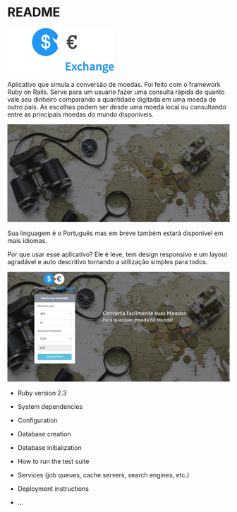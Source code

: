 # README

![ScreenShot](https://github.com/DiegoRamires/onebitcode_exchange/blob/master/public/logo.png)

Aplicativo que simula a conversão de moedas. Foi feito com o framework Ruby on Rails. Serve para um usuário fazer uma consulta rápida de quanto vale seu dinheiro comparando a quantidade digitada em uma moeda de outro país. As escolhas podem ser desde uma moeda local ou consultando entre as principais moedas do mundo disponiveis.

![ScreenShot](https://github.com/DiegoRamires/onebitcode_exchange/blob/master/public/background-img.jpg)

Sua linguagem é o Português mas em breve também estará disponivel em mais idiomas.

Por que usar esse aplicativo?
Ele é leve, tem design responsivo e um layout agradável e auto descritivo tornando a utilização simples para todos.

![ScreenShot](https://github.com/DiegoRamires/onebitcode_exchange/blob/master/public/print.png)

* Ruby version 2.3

* System dependencies

* Configuration

* Database creation

* Database initialization

* How to run the test suite

* Services (job queues, cache servers, search engines, etc.)

* Deployment instructions

* ...
